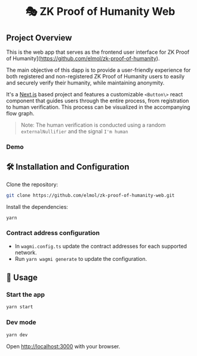 <p align="center">
    <h1 align="center">
         🎭 ZK Proof of Humanity Web
    </h1>
</p>


## Project Overview

This is the web app that serves as the frontend user interface for ZK Proof of Humanity](https://github.com/elmol/zk-proof-of-humanity).

The main objective of this dapp is to provide a user-friendly experience for both registered and non-registered ZK Proof of Humanity users to easily and securely verify their humanity, while maintaining anonymity.

It's a [Next.js](https://nextjs.org/) based project and features a customizable ``<Button\>`` react component that guides users through the entire process, from registration to human verification.  This process can be visualized in the accompanying flow graph.

<flow-graph>

> Note: The human verification is conducted using a random `externalNullifier` and the signal `I'm human` 


### Demo

## 🛠 Installation and Configuration

Clone the repository:

```bash
git clone https://github.com/elmol/zk-proof-of-humanity-web.git
```

Install the dependencies:

```bash
yarn
```

### Contract address configuration

- In `wagmi.config.ts` update the contract addresses for each supported network.
- Run `yarn wagmi generate` to update the configuration.

## 📜 Usage

### Start the app

```bash
yarn start
```

### Dev mode

```bash
yarn dev
```

Open [http://localhost:3000](http://localhost:3000) with your browser.